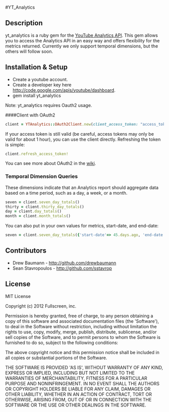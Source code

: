 #YT_Analytics

## Description

yt_analytics is a ruby gem for the [YouTube Analytics API](https://developers.google.com/youtube/analytics/). This gem allows you to access the Analytics API in an easy way and offers flexibility for the metrics returned. Currently we only support temporal dimensions, but the others will follow soon.

## Installation & Setup

  * Create a youtube account.
  * Create a developer key here http://code.google.com/apis/youtube/dashboard.
  * gem install yt_analytics


Note: yt_analytics requires Oauth2 usage.

####Client with OAuth2

```ruby
client = YTAnalytics::OAuth2Client.new(client_access_token: "access_token", client_refresh_token: "refresh_token", client_id: "client_id", client_secret: "client_secret", dev_key: "dev_key", expires_at: "expiration time")
```

If your access token is still valid (be careful, access tokens may only be valid for about 1 hour), you can use the client directly. Refreshing the token is simple:

```ruby
client.refresh_access_token!
```

You can see more about OAuth2 in the [wiki]( https://github.com/kylejginavan/youtube_it/wiki/How-To:-Use-OAuth-2).

### Temporal Dimension Queries

These dimensions indicate that an Analytics report should aggregate data based on a time period, such as a day, a week, or a month.

```ruby
seven = client.seven_day_totals()
thirty = client.thirty_day_totals()
day = client.day_totals()
month = client.month_totals()
```
You can also put in your own values for metrics, start-date, and end-date:

```ruby
seven = client.seven_day_totals({'start-date'=> 45.days.ago, 'end-date'=> 1.day.ago, 'metrics'=> ['views','comments']})
```

## Contributors

* Drew Baumann - http://github.com/drewbaumann
* Sean Stavropoulos - http://github.com/sstavrop

## License

MIT License

Copyright (c) 2012 Fullscreen, inc.

Permission is hereby granted, free of charge, to any person obtaining
a copy of this software and associated documentation files (the
'Software'), to deal in the Software without restriction, including
without limitation the rights to use, copy, modify, merge, publish,
distribute, sublicense, and/or sell copies of the Software, and to
permit persons to whom the Software is furnished to do so, subject to
the following conditions:

The above copyright notice and this permission notice shall be
included in all copies or substantial portions of the Software.

THE SOFTWARE IS PROVIDED 'AS IS', WITHOUT WARRANTY OF ANY KIND,
EXPRESS OR IMPLIED, INCLUDING BUT NOT LIMITED TO THE WARRANTIES OF
MERCHANTABILITY, FITNESS FOR A PARTICULAR PURPOSE AND NONINFRINGEMENT.
IN NO EVENT SHALL THE AUTHORS OR COPYRIGHT HOLDERS BE LIABLE FOR ANY
CLAIM, DAMAGES OR OTHER LIABILITY, WHETHER IN AN ACTION OF CONTRACT,
TORT OR OTHERWISE, ARISING FROM, OUT OF OR IN CONNECTION WITH THE
SOFTWARE OR THE USE OR OTHER DEALINGS IN THE SOFTWARE.
